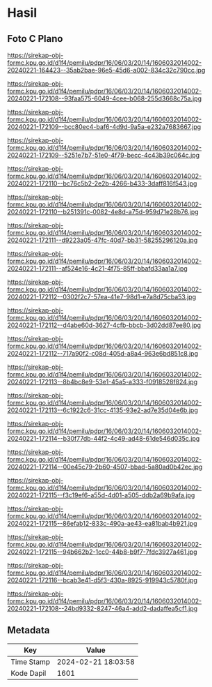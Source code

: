# Hasil

## Foto C Plano

https://sirekap-obj-formc.kpu.go.id/d1f4/pemilu/pdpr/16/06/03/20/14/1606032014002-20240221-164423--35ab2bae-96e5-45d6-a002-834c32c790cc.jpg

https://sirekap-obj-formc.kpu.go.id/d1f4/pemilu/pdpr/16/06/03/20/14/1606032014002-20240221-172108--93faa575-6049-4cee-b068-255d3668c75a.jpg

https://sirekap-obj-formc.kpu.go.id/d1f4/pemilu/pdpr/16/06/03/20/14/1606032014002-20240221-172109--bcc80ec4-baf6-4d9d-9a5a-e232a7683667.jpg

https://sirekap-obj-formc.kpu.go.id/d1f4/pemilu/pdpr/16/06/03/20/14/1606032014002-20240221-172109--5251e7b7-51e0-4f79-becc-4c43b39c064c.jpg

https://sirekap-obj-formc.kpu.go.id/d1f4/pemilu/pdpr/16/06/03/20/14/1606032014002-20240221-172110--bc76c5b2-2e2b-4266-b433-3daff816f543.jpg

https://sirekap-obj-formc.kpu.go.id/d1f4/pemilu/pdpr/16/06/03/20/14/1606032014002-20240221-172110--b251391c-0082-4e8d-a75d-959d71e28b76.jpg

https://sirekap-obj-formc.kpu.go.id/d1f4/pemilu/pdpr/16/06/03/20/14/1606032014002-20240221-172111--d9223a05-47fc-40d7-bb31-58255296120a.jpg

https://sirekap-obj-formc.kpu.go.id/d1f4/pemilu/pdpr/16/06/03/20/14/1606032014002-20240221-172111--af524e16-4c21-4f75-85ff-bbafd33aa1a7.jpg

https://sirekap-obj-formc.kpu.go.id/d1f4/pemilu/pdpr/16/06/03/20/14/1606032014002-20240221-172112--0302f2c7-57ea-41e7-98d1-e7a8d75cba53.jpg

https://sirekap-obj-formc.kpu.go.id/d1f4/pemilu/pdpr/16/06/03/20/14/1606032014002-20240221-172112--d4abe60d-3627-4cfb-bbcb-3d02dd87ee80.jpg

https://sirekap-obj-formc.kpu.go.id/d1f4/pemilu/pdpr/16/06/03/20/14/1606032014002-20240221-172112--717a90f2-c08d-405d-a8a4-963e6bd851c8.jpg

https://sirekap-obj-formc.kpu.go.id/d1f4/pemilu/pdpr/16/06/03/20/14/1606032014002-20240221-172113--8b4bc8e9-53e1-45a5-a333-f0918528f824.jpg

https://sirekap-obj-formc.kpu.go.id/d1f4/pemilu/pdpr/16/06/03/20/14/1606032014002-20240221-172113--6c1922c6-31cc-4135-93e2-ad7e35d04e6b.jpg

https://sirekap-obj-formc.kpu.go.id/d1f4/pemilu/pdpr/16/06/03/20/14/1606032014002-20240221-172114--b30f77db-44f2-4c49-ad48-61de546d035c.jpg

https://sirekap-obj-formc.kpu.go.id/d1f4/pemilu/pdpr/16/06/03/20/14/1606032014002-20240221-172114--00e45c79-2b60-4507-bbad-5a80ad0b42ec.jpg

https://sirekap-obj-formc.kpu.go.id/d1f4/pemilu/pdpr/16/06/03/20/14/1606032014002-20240221-172115--f3c19ef6-a55d-4d01-a505-ddb2a69b9afa.jpg

https://sirekap-obj-formc.kpu.go.id/d1f4/pemilu/pdpr/16/06/03/20/14/1606032014002-20240221-172115--86efab12-833c-490a-ae43-ea81bab4b921.jpg

https://sirekap-obj-formc.kpu.go.id/d1f4/pemilu/pdpr/16/06/03/20/14/1606032014002-20240221-172115--94b662b2-1cc0-44b8-b9f7-7fdc3927a461.jpg

https://sirekap-obj-formc.kpu.go.id/d1f4/pemilu/pdpr/16/06/03/20/14/1606032014002-20240221-172116--bcab3e41-d5f3-430a-8925-919943c5780f.jpg

https://sirekap-obj-formc.kpu.go.id/d1f4/pemilu/pdpr/16/06/03/20/14/1606032014002-20240221-172108--24bd9332-8247-46a4-add2-dadaffea5cf1.jpg


## Metadata

| Key        | Value               |
| ---------- | ------------------- |
| Time Stamp | 2024-02-21 18:03:58 |
| Kode Dapil | 1601                |




